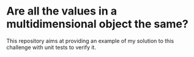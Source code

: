 # Are all the values in a multidimensional object the same?

This repository aims at providing an example of my solution to this challenge with unit tests to verify it.